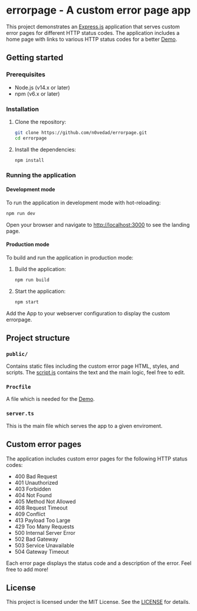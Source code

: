 
# errorpage - A custom error page app

This project demonstrates an [Express.js](https://expressjs.com/de/) application that serves custom error pages for different HTTP status codes. The application includes a home page with links to various HTTP status codes for a better [Demo](https://errorpages-ecffa63ea903.herokuapp.com/).

## Getting started

### Prerequisites

- Node.js (v14.x or later)
- npm (v6.x or later)

### Installation

1. Clone the repository:

   ```sh
   git clone https://github.com/n0vedad/errorpage.git
   cd errorpage
   ```

2. Install the dependencies:

   ```sh
   npm install
   ```

### Running the application

#### Development mode

To run the application in development mode with hot-reloading:

```sh
npm run dev
```

Open your browser and navigate to [http://localhost:3000](http://localhost:3000) to see the landing page.

#### Production mode

To build and run the application in production mode:

1. Build the application:

   ```sh
   npm run build
   ```

2. Start the application:

   ```sh
   npm start
   ```

Add the App to your webserver configuration to display the custom errorpage.

## Project structure

### `public/`

Contains static files including the custom error page HTML, styles, and scripts. The [script.js](/public/script.js) contains the text and the main logic, feel free to edit.

### `Procfile`

A file which is needed for the [Demo](https://errorpages-ecffa63ea903.herokuapp.com/).

### `server.ts`

This is the main file which serves the app to a given enviroment.


## Custom error pages

The application includes custom error pages for the following HTTP status codes:

- 400 Bad Request
- 401 Unauthorized
- 403 Forbidden
- 404 Not Found
- 405 Method Not Allowed
- 408 Request Timeout
- 409 Conflict
- 413 Payload Too Large
- 429 Too Many Requests
- 500 Internal Server Error
- 502 Bad Gateway
- 503 Service Unavailable
- 504 Gateway Timeout

Each error page displays the status code and a description of the error. Feel free to add more! 

## License

This project is licensed under the MIT License. See the [LICENSE](/LICENSE) for details.


